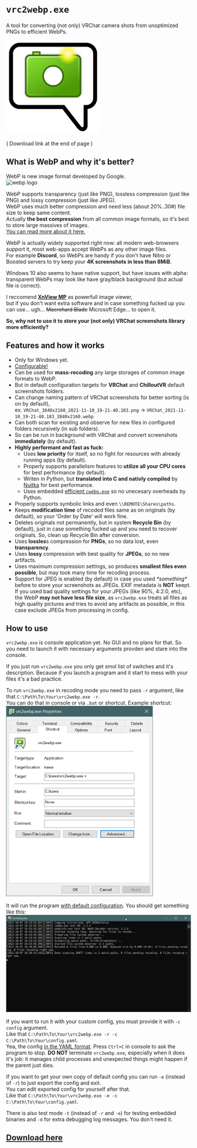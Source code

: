 # `vrc2webp.exe`
A tool for converting (not only) VRChat camera shots from unoptimized PNGs to efficient WebPs.

<img src="./logo/logo_512.webp" width="256">

( Download link at the end of page )

## What is WebP and why it's better?
WebP is new image format developed by Google.<br>
![webp logo](https://developers.google.com/static/speed/webp/images/webplogo.png "webp logo")

WebP supports transparency (just like PNG), lossless compression (just like PNG) and lossy compression (just like JPEG).<br>
WebP uses much better compression and need less (about 20%..30#) file size to keep same content.<br>
Actually **the best compression** from all common image formats, so it's best to store large massives of images.<br>
[You can read more about it here.](https://developers.google.com/speed/webp?hl=en)

WebP is actually widely supported right now: all modern web-browsers support it, most web-apps accept WebPs as any other image files.<br>
For example **Discord**, so WebPs are handy if you don't have Nitro or Boosted servers to try keep your **4K screenshots in less than 8MiB**.

Windows 10 also seems to have native support, but have issues with alpha: transparent WebPs may look like have gray/black background (but actual file is correct).

I reccomend **[XnView MP](https://www.xnview.com/en/xnviewmp/)** as powerfull image viewer,<br>
but if you don't want extra software and in case something fucked up you can use... ugh... ~~Macrohard Blade~~ Microsoft Edge... to open it.

**So, why not to use it to store your (not only) VRChat screenshots library more efficiently?**

## Features and how it works
- Only for Windows yet.
- [Configurable!](./assets/default.yaml)
- Can be used for **mass-recoding** any large storages of common image formats to WebP.
- But in default configuration targets for **VRChat** and **ChilloutVR** default screenshots folders.
- Can change naming pattern of VRChat screenshots for better sorting (is on by default),
  <br> ex. `VRChat_3840x2160_2021-11-10_19-21-40.183.png` -> `VRChat_2021-11-10_19-21-40.183_3840x2160.webp`
- Can both scan for existing and observe for new files in configured folders recursively (in sub folders).
- So can be run in background with VRChat and convert screenshots **immediately** (by default).
- **Highly performant and fast as fuck:**
  - Uses **low priority** for itself, so no fight for resources with already running apps (by default).
  - Properly supports parallelism features to **utilize all your CPU cores** for best performance (by default).  
  - Writen in Python, but **translated into C and nativly compiled** by [Nuitka](https://nuitka.net/doc/user-manual.html) for best performance.
  - Uses embedded [efficient `cwebp.exe`](https://developers.google.com/speed/webp/docs/cwebp?hl=en) so no unecesary overheads by Python.
- Properly supports symbolic links and even `\\REMOTE\Shares\paths`.
- Keeps **modification time** of recoded files same as on originals (by default), so your 'Order by Date' will work fine.
- Deletes originals not permanently, but in system **Recycle Bin** (by default), just in case something fucked up and you need to recover originals. So, clean up Recycle Bin after conversion.
- Uses **lossles**s compression for **PNGs**, so no data lost, even **transparency**.
- Uses **lossy** compression with best quality for **JPEGs**, so no new artifacts.
- Uses maximum compression settings, so produces **smallest files even possible**, but may took many time for recoding process.
- Support for JPEG is enabled (by default) in case you used *\*something\** before to store your screenshots as JPEGs. EXIF metadata is **NOT** keept.
  If you used bad quality settings for your JPEGs (like 90%, 4:2:0, etc), the WebP **may not have less file size**, as `vrc2webp.exe` treats all files as high quality pictures and tries to avoid any artifacts as possible, in this case exclude JPEGs from processing in config.

## How to use
`vrc2webp.exe` is console application yet. No GUI and no plans for that. So you need to launch it with necessary arguments provden and stare into the console.

If you just run `vrc2webp.exe` you only get smol list of switches and it's description. Because if you launch a program and it start to mess with your files it's a bad practice.

To run `vrc2webp.exe` in recoding mode you need to pass `-r` argument, like that `C:\Path\To\Your\vrc2webp.exe -r`.<br>
You can do that in console or via `.bat` or shortcut. Example shortcut:<br>
<img src="./manual/ex_shortcut.webp" width="400">

It will run the program [with default configuration](./assets/default.yaml). You should get something like this:<br>
<img src="./manual/ex_console.webp" width="600"><br>

If you want to run it with your custom config, you must provide it with `-c config` argument.<br>
Like that `C:\Path\To\Your\vrc2webp.exe -r -c C:\Path\To\Your\config.yaml`.<br>
Yea, the config [in the YAML format](https://en.wikipedia.org/wiki/YAML).
Press `Ctrl+C` in console to ask the program to stop. **DO NOT** terminate `vrc2webp.exe`, especially when it does it's job: it manages child processes and unexpected things might happen if the parent just dies.

If you want to get your own copy of default config you can run `-e` (instead of `-r`) to just export the config and exit.<br>
You can edit exported config for yourself after that.<br>
Like that `C:\Path\To\Your\vrc2webp.exe -e -c C:\Path\To\Your\config.yaml`.

There is also test mode `-t` (instead of `-r` and `-e`) for testing embedded binaries and `-d` for extra debugging log messages. You don't need it.

## [Download here](https://github.com/kawashirov/vrc2webp/releases)
